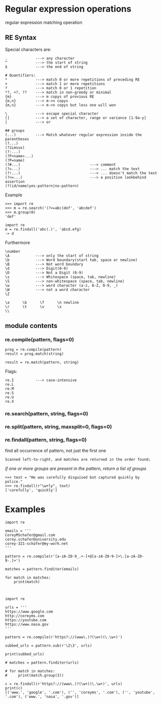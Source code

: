 # Regular expression operations
regular expression matching operation

## RE Syntax
Special characters are:
```
.             ---> any character
^             ---> the start of string
$             ---> the end of string

# Quantifiers:
*             ---> match 0 or more repetitions of preceding RE
+             ---> match 1 or more repetitions
?             ---> match 0 or 1 repetition
*?, +?, ??    ---> match in non-greedy or minimal 
{m}           ---> m copys of previous RE
{m,n}         ---> m->n copys 
{m,n}         ---> m->n copys but less one will won

\             ---> escape special character
[]            ---> a set of character, range or variance [1-9a-y]
|             ---> or

## groups
(...)         ---> Match whatever regular expression inside the parentheses
(?...)
(?iLmsux)
(?:...)
(?P<name>...)
(?P=name)
(?#...)                                ---> comment
(?=...)                                ---> ... match the text
(?!...)                                ---> ... doesn't match the text
(?<=...)                               ---> a positive lookbehind assertion
(?(id/name)yes-pattern|no-pattern)
```
Example
```
>>> import re
>>> m = re.search('(?<=abc)def', 'abcdef')
>>> m.group(0)
'def'
```
```
import re
m = re.findall('abc(.)', 'abcd.efg)
-> d
```


Furthermore

```
\number
\A            ---> only the start of string
\b            ---> Word boundary(start tab, space or newline)
\B            ---> Not word boundary
\d            ---> Digit(0-9)
\D            ---> Not a Digit (0-9)
\s            ---> Whitespace (space, tab, newline)
\S            ---> non-whitespace (space, tab, newline)
\w            ---> word character (a-z, A-Z, 0-9, _)
\W            ---> not a word character
\Z
```
```
\a      \b      \f      \n newline
\r      \t      \v      \x
\\
```

## module contents

### re.compile(pattern, flags=0)
```
prog = re.compile(pattern)
result = prog.match(string)
```
```
result = re.match(pattern, string)
```
Flags:
```
re.I          ---> case-intensive
re.L
re.M
re.S
re.U
re.X

```



### re.search(pattern, string, flags=0)
### re.split(pattern, string, maxsplit=0, flags=0)

### re.findall(pattern, string, flags=0)
find all occurrence of pattern, not just the first one
```
Scanned left-to-right, and matches are returned in the order found;
```
*if one or more groups are present in the pattern, return a list of groups*

```
>>> text = "He was carefully disguised but captured quickly by police."
>>> re.findall(r"\w+ly", text)
['carefully', 'quickly']
```

# Examples
```
import re

emails = '''
CoreyMSchafer@gmail.com
corey.schafer@university.edu
corey-321-schafer@my-work.net
'''

pattern = re.compile(r'[a-zA-Z0-9_.+-]+@[a-zA-Z0-9-]+\.[a-zA-Z0-9-.]+')

matches = pattern.finditer(emails)

for match in matches:
    print(match)


```
```

import re

urls = '''
https://www.google.com
http://coreyms.com
https://youtube.com
https://www.nasa.gov
'''

pattern = re.compile(r'https?://(www\.)?(\w+)(\.\w+)')

subbed_urls = pattern.sub(r'\2\3', urls)

print(subbed_urls)

# matches = pattern.finditer(urls)

# for match in matches:
#     print(match.group(3))

c = re.findall(r'https?://(www\.)?(\w+)(\.\w+)', urls)
print(c)
[('www.', 'google', '.com'), ('', 'coreyms', '.com'), ('', 'youtube', '.com'), ('www.', 'nasa', '.gov')]

```





